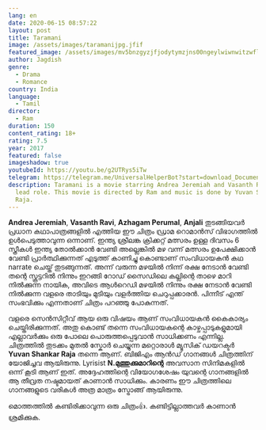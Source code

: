 ```yaml
---
lang: en
date: 2020-06-15 08:57:22
layout: post
title: Taramani
image: /assets/images/taramanijpg.jfif
featured_image: /assets/images/mv5bnzgyzjfjodytymzjns00ngeylwiwnwitzwflnmy2nzbknjgzxkeyxkfqcgdeqxvymzyxotq3mdg-._v1_ql50_.jpg
author: Jagdish
genre:
  - Drama
  - Romance
country: India
language:
  - Tamil
director:
  - Ram
duration: 150
content_rating: 18+
rating: 7.5
year: 2017
featured: false
imageshadow: true
youtubeId: https://youtu.be/g2UTRys5iTw
telegram: https://telegram.me/UniversalHelperBot?start=download_Document_434
description: Taramani is a movie starring Andrea Jeremiah and Vasanth Ravi in
  lead role. This movie is directed by Ram and music is done by Yuvan Shankar
  Raja.
---
```

**Andrea Jeremiah**, **Vasanth Ravi**, **Azhagam Perumal**, **Anjali** തുടങ്ങിയവർ പ്രധാന കഥാപാത്രങ്ങളിൽ എത്തിയ ഈ ചിത്രം ഡ്രാമ റൊമാൻസ് വിഭാഗത്തിൽ ഉൾപെടുത്താവുന്ന ഒന്നാണ്. ഇന്ത്യ ശ്രീലങ്ക ക്രിക്കറ്റ്‌ മത്സരം ഉള്ള ദിവസം 6 സ്ത്രീകൾ ഇന്ത്യ തോൽക്കാൻ വേണ്ടി അല്ലെങ്കിൽ മഴ വന്ന് മത്സരം ഉപേക്ഷിക്കാൻ വേണ്ടി പ്രാർത്ഥിക്കുന്നത് എടുത്ത് കാണിച്ചു കൊണ്ടാണ് സംവിധായകൻ കഥ narrate ചെയ്ത് തുടങ്ങുന്നത്. അന്ന് വരുന്ന മഴയിൽ നിന്ന് രക്ഷ നേടാൻ വേണ്ടി തന്റെ സ്കൂട്ടറിൽ നിന്നും ഇറങ്ങി റോഡ് സൈഡിലെ കല്ലിന്റെ താഴെ മാറി നിൽക്കുന്ന നായിക, അവിടെ ആൾറെഡി മഴയിൽ നിന്നും രക്ഷ നേടാൻ വേണ്ടി നിൽക്കുന്ന വളരെ താടിയും മുടിയും വളർത്തിയ ചെറുപ്പക്കാരൻ. പിന്നീട് എന്ത് സംഭവിക്കും എന്നതാണ് ചിത്രം പറഞ്ഞു പോകുന്നത്.

വളരെ സെൻസിറ്റീവ് ആയ ഒരു വിഷയം ആണ് സംവിധായകൻ കൈകാര്യം ചെയ്തിരിക്കുന്നത്. അതു കൊണ്ട് തന്നെ സംവിധായകന്റെ കാഴ്ചപ്പാടുകളുമായി എല്ലാവർക്കും ഒരു പോലെ പൊരുത്തപ്പെടുവാൻ സാധിക്കണം എന്നില്ല. ചിത്രത്തിൽ തുടക്കം മുതൽ സ്കോർ ചെയ്യുന്ന മറ്റൊരാൾ മ്യൂസിക് ഡയറക്ടർ **Yuvan Shankar Raja** തന്നെ ആണ്. ബിജിഎം ആൻഡ് ഗാനങ്ങൾ ചിത്രത്തിന് യോജിച്ചവ ആയിരുന്നു. Lyrisist **N.മുത്തുക്കുമാറിന്റെ** അവസാന സിനിമകളിൽ ഒന്ന് കൂടി ആണ് ഇത്. അദ്ദേഹത്തിന്റെ വിയോഗശേഷം യുവന്റെ ഗാനങ്ങളിൽ ആ തീവ്രത നഷ്ടമായത് കാണാൻ സാധിക്കും. കാരണം ഈ ചിത്രത്തിലെ ഗാനങ്ങളുടെ വരികൾ അത്ര മാത്രം സ്ട്രോങ്ങ്‌ ആയിരുന്നു.

മൊത്തത്തിൽ കണ്ടിരിക്കാവുന്ന ഒരു ചിത്രം👍. കണ്ടിട്ടില്ലാത്തവർ കാണാൻ ശ്രമിക്കുക.
